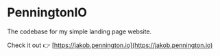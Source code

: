 # PenningtonIO

The codebase for my simple landing page website.

Check it out 👉 [https://jakob.pennington.io](https://jakob.pennington.io)
